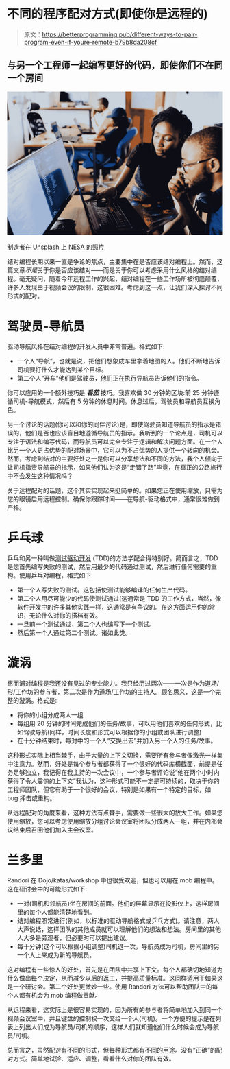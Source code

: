 # 不同的程序配对方式(即使你是远程的)

> 原文：<https://betterprogramming.pub/different-ways-to-pair-program-even-if-youre-remote-b79b8da208cf>

## 与另一个工程师一起编写更好的代码，即使你们不在同一个房间

![](img/6cff56b82a885c1962514a680092f87d.png)

制造者在 [Unsplash](https://unsplash.com/s/photos/people-coding?utm_source=unsplash&utm_medium=referral&utm_content=creditCopyText) 上 [NESA 的照片](https://unsplash.com/@nesabymakers?utm_source=unsplash&utm_medium=referral&utm_content=creditCopyText)

结对编程长期以来一直是争论的焦点，主要集中在是否应该结对编程上。然而，这篇文章*不是*关于你是否应该结对——而是关于你可以考虑采用什么风格的结对编程。毫无疑问，随着今年远程工作的兴起，结对编程在一些工作场所被彻底颠覆，许多人发现由于视频会议的限制，这很困难。考虑到这一点，让我们深入探讨不同形式的配对。

# 驾驶员-导航员

驱动导航风格在结对编程的开发人员中非常普遍。格式如下:

*   一个人“导航”，也就是说，把他们想象成车里拿着地图的人。他们不断地告诉司机要打什么才能达到某个目标。
*   第二个人“开车”他们是驾驶员，他们正在执行导航员告诉他们的指令。

你可以应用的一个额外技巧是 ***番茄*** 技巧。我喜欢做 30 分钟的区块:前 25 分钟遵循司机-导航模式，然后有 5 分钟的休息时间。休息过后，驾驶员和导航员互换角色。

另一个讨论的话题(你可以和你的同伴讨论)是，即使驾驶员知道导航员的指示是错误的，他们是否也应该盲目地遵循导航员的指示。我听到的一个论点是，司机可以专注于语法和编写代码，而导航员可以完全专注于逻辑和解决问题方面。在一个人比另一个人更占优势的配对场景中，它可以为不占优势的人提供一个转向的机会。然而，考虑到结对的主要好处之一是你可以分享想法和不同的方法，我个人倾向于让司机指责导航员的指示，如果他们认为这是“走错了路”毕竟，在真正的公路旅行中不会发生这种情况吗？

关于远程配对的话题，这个其实实现起来挺简单的。如果您正在使用缩放，只需为您的眼镜启用远程控制。确保你跟踪时间——在导航-驱动格式中，通常很难做到严格。

# 乒乓球

乒乓和另一种叫做[测试驱动开发](https://martinfowler.com/bliki/TestDrivenDevelopment.html) (TDD)的方法学配合得特别好。简而言之，TDD 是您首先编写失败的测试，然后用最少的代码通过测试，然后进行任何需要的重构。使用乒乓对编程，格式如下:

*   第一个人写失败的测试。这包括使测试能够编译的任何生产代码。
*   第二个人用尽可能少的代码使测试通过(这通常是 TDD 的工作方式，当然，像软件开发中的许多其他实践一样，这通常是有争议的。在这方面运用你的常识，无论什么对你的搭档有效。
*   一旦前一个测试通过，第二个人也编写下一个测试。
*   然后第一个人通过第二个测试。诸如此类。

# 漩涡

惠而浦对编程是我还没有见过的专业能力。我只经历过两次——一次是作为道场/形/工作坊的参与者，第二次是作为道场/工作坊的主持人。顾名思义，这是一个完整的漩涡。格式是:

*   将你的小组分成两人一组
*   每组用 20 分钟的时间完成他们的任务/故事，可以用他们喜欢的任何形式，比如驾驶导航(同样，时间长度和形式可以根据你的小组或团队进行调整)
*   在十分钟结束时，每对中的一个人“交换出去”并加入另一个人的任务/故事。

这种形式实际上相当棘手，由于大量的上下文切换，需要所有参与者像激光一样集中注意力。然而，好处是每个参与者都获得了一个很好的代码库横截面，前提是任务足够独立，我记得在我主持的一次会议中，一个参与者评论说“他在两个小时内获得了令人震惊的上下文”我认为，这种形式可能不一定是可持续的，取决于你的工程师团队，但它有助于一个很好的会议，特别是如果有一个特定的目标，如 bug 抨击或重构。

从远程配对的角度来看，这种方法有点棘手，需要做一些很大的放大工作。如果您使用缩放，您可以考虑使用缩放分组讨论会议室将团队分成两人一组，并在内部会议结束后召回他们加入主会议室。

# 兰多里

Randori 在 Dojo/katas/workshop 中也很受欢迎，但也可以用在 mob 编程中。这在研讨会中的可能形式如下:

*   一对(司机和领航员)坐在房间的前面。他们的屏幕显示在投影仪上，这样房间里的每个人都能清楚地看到。
*   结对编程照常进行(例如，以标准的驱动导航格式或乒乓方式)。请注意，两人大声说话，这样团队的其他成员就可以理解他们的想法和想法。房间里的其他人大多是旁观者，但必要时可以提出建议。
*   每十分钟(这个可以根据小组调整)司机退一次，导航员成为司机，房间里的另一个人上来成为新的导航员。

这对编程有一些惊人的好处，首先是在团队中共享上下文。每个人都确切地知道为什么做出每个决定，从而减少以后的返工，并提高质量标准。这同样适用于如果这是一个研讨会。第二个好处更微妙一些。使用 Randori 方法可以帮助团队中的每个人都有机会为 mob 编程做贡献。

从远程来看，这实际上是很容易实现的，因为所有的参与者将简单地加入到同一个视频会议室中，并且键盘的控制权一次交给一个人(司机)。一个方便的提示是在列表上列出人们成为导航员/司机的顺序，这样人们就知道他们什么时候会成为导航员/司机。

总而言之，虽然配对有不同的形式，但每种形式都有不同的用途。没有“正确”的配对方式。简单地试验、适应、调整，看看什么对你的团队有效。
